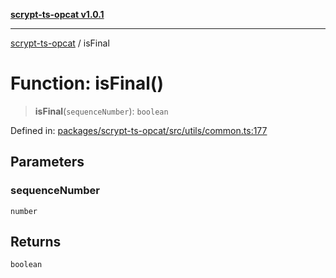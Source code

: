 [**scrypt-ts-opcat v1.0.1**](../README.md)

***

[scrypt-ts-opcat](../README.md) / isFinal

# Function: isFinal()

> **isFinal**(`sequenceNumber`): `boolean`

Defined in: [packages/scrypt-ts-opcat/src/utils/common.ts:177](https://github.com/OPCAT-Labs/ts-tools/blob/e67b8657b34dbf57f8a4f9bdf87cdc2742db16bb/packages/scrypt-ts-opcat/src/utils/common.ts#L177)

## Parameters

### sequenceNumber

`number`

## Returns

`boolean`
